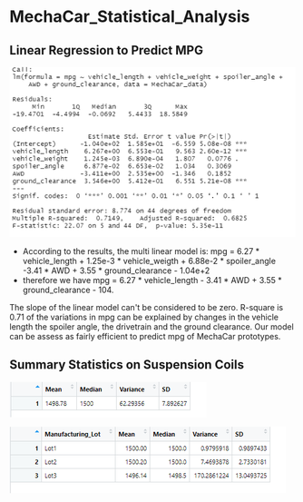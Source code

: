 # MechaCar_Statistical_Analysis

## Linear Regression to Predict MPG

![Linear Regression to Predict MPG](https://github.com/Simro25011/MechaCar_Statistical_Analysis/blob/main/Linear%20regression.png)

- According to the results, the multi linear model is:
mpg = 6.27 * vehicle_length + 1.25e-3 * vehicle_weigth + 6.88e-2 * spoiler_angle -3.41 * AWD + 3.55 * ground_clearance - 1.04e+2
- therefore we have
mpg = 6.27 * vehicle_length - 3.41 * AWD + 3.55 * ground_clearance - 104.

The slope of the linear model can't be considered to be zero.
R-square is 0.71  of the variations in mpg can be explained by changes in the vehicle length the spoiler angle, the drivetrain and the ground clearance. Our model can be assess as fairly efficient to predict mpg of MechaCar prototypes.

## Summary Statistics on Suspension Coils

![Summary Statistics on Suspension Coils](https://github.com/Simro25011/MechaCar_Statistical_Analysis/blob/main/Total%20Summary.png)

![Summary Statistics on Suspension Coils](https://github.com/Simro25011/MechaCar_Statistical_Analysis/blob/main/Lot%20Summary.png)


